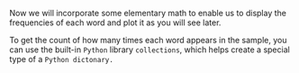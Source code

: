 <!--title={Calculating Word Frequency}-->

Now we will incorporate some elementary math to enable us to display the frequencies of each word and plot it as you will see later.

To get the count of how many times each word appears in the sample, you can use the built-in `Python` library `collections`, which helps create a special type of a `Python dictonary.`